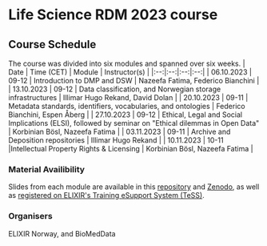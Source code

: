 # Life Science RDM 2023 course
<!---
[Click here for more information.](https://tess.elixir-europe.org/events/life-science-data-management-planning-workshop-1d5429a6-0403-49cf-903c-239d6503cbc2) <br>

### Registration is open until Tuesday 7 November, 12:00 CEST
[Click here for registration.](https://nettskjema.no/a/353512#/page/1). You can register for one, multiple, or all modules.
--->

## Course Schedule
The course was divided into six modules and spanned over six weeks.
| Date | Time (CET) | Module | Instructor(s) |
|:--:|:--:|:--:|:--:|
| 06.10.2023 | 09-12 | Introduction to DMP and DSW | Nazeefa Fatima, Federico Bianchini |
| 13.10.2023 | 09-12 | Data classification, and Norwegian storage infrastructures | Illimar Hugo Rekand, David Dolan |
| 20.10.2023 | 09-11 | Metadata standards, identifiers, vocabularies, and ontologies | Federico Bianchini, Espen Åberg |
| 27.10.2023 | 09-12 | Ethical, Legal and Social Implications (ELSI), followed by seminar on "Ethical dilemmas in Open Data" | Korbinian Bösl, Nazeefa Fatima |
| 03.11.2023 | 09-11 | Archive and Deposition repositories | Illimar Hugo Rekand |
| 10.11.2023 | 10-11 |Intellectual Property Rights & Licensing | Korbinian Bösl, Nazeefa Fatima |

### Material Availibility
Slides from each module are available in this [repository](https://github.com/ELIXIR-Norway-Training/life-sci-rdm-2023/) and [Zenodo](https://zenodo.org/records/10075712), as well as [registered on ELIXIR's Training eSupport System (TeSS)](https://tess.elixir-europe.org/materials/life-science-rdm-2023-course).

### Organisers
ELIXIR Norway, and BioMedData

